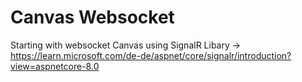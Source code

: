 # Canvas Websocket

Starting with websocket Canvas using SignalR Libary -> https://learn.microsoft.com/de-de/aspnet/core/signalr/introduction?view=aspnetcore-8.0


